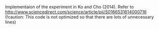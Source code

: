 Implementaion of the experiment in Ko and Cho (2014). Refer to http://www.sciencedirect.com/science/article/pii/S0166531614000716
(!caution: This code is not optimized so that there are lots of unnecessary lines)
